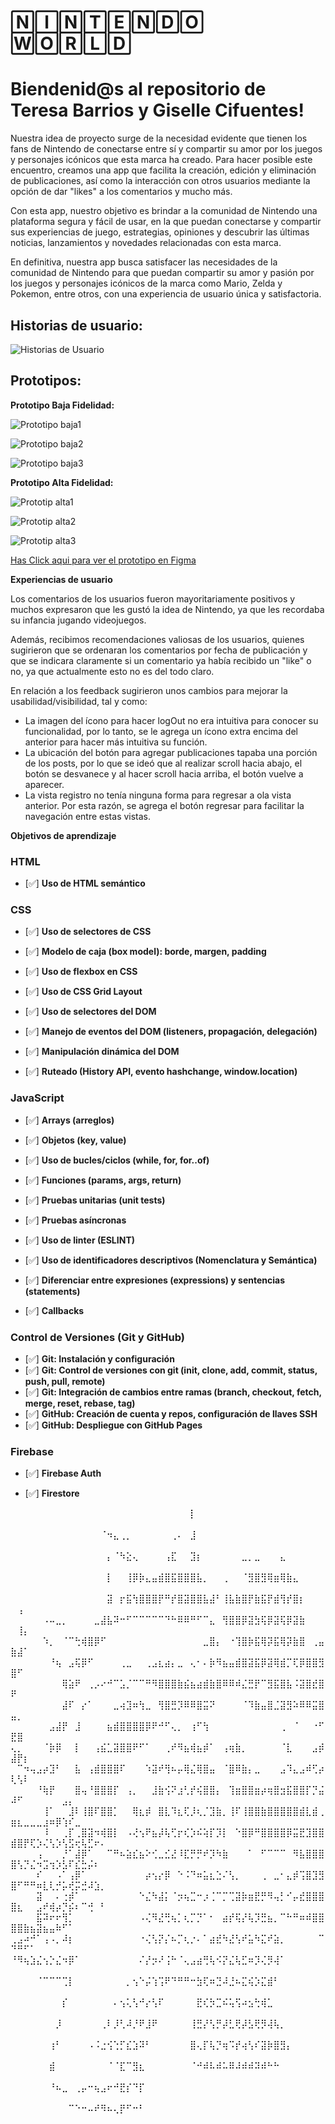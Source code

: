 
# 🄽🄸🄽🅃🄴🄽🄳🄾 🅆🄾🅁🄻🄳

# Biendenid@s al repositorio de Teresa Barrios y Giselle Cifuentes!

Nuestra idea de proyecto surge de la necesidad evidente que tienen los fans de Nintendo de conectarse entre sí y compartir su amor por los juegos y personajes icónicos que esta marca ha creado. Para hacer posible este encuentro, creamos una app que facilita la creación, edición y eliminación de publicaciones, así como la interacción con otros usuarios mediante la opción de dar "likes" a los comentarios y mucho más.

Con esta app, nuestro objetivo es brindar a la comunidad de Nintendo una plataforma segura y fácil de usar, en la que puedan conectarse y compartir sus experiencias de juego, estrategias, opiniones y descubrir las últimas noticias, lanzamientos y novedades relacionadas con esta marca.

En definitiva, nuestra app busca satisfacer las necesidades de la comunidad de Nintendo para que puedan compartir su amor y pasión por los juegos y personajes icónicos de la marca como Mario, Zelda y Pokemon, entre otros, con una experiencia de usuario única y satisfactoria.

## Historias de usuario:

![Historias de Usuario](./src/img-readme/historias-usuario.jpg)

## Prototipos: 


__Prototipo Baja Fidelidad:__

![Prototipo baja1](./src/img-readme/prototipo-baja-1.png)

![Prototipo baja2](./src/img-readme/prototipo-baja-2.png)

![Prototipo baja3](./src/img-readme/prototipo-baja-3.png)



__Prototipo Alta Fidelidad:__

![Prototip alta1](./src/img-readme/prototipo-alta-1.png)

![Prototip alta2](./src/img-readme/prototipo-alta-2.png)

![Prototip alta3](./src/img-readme/prototipo-alta-3.png)

[Has Click aqui para ver el prototipo en Figma](https://www.figma.com/file/rar3VutV7to8xH18i2P0dg/Untitled?type=design&node-id=0-1&t=1Gdco5rDmrOLqJtg-0)

**Experiencias de usuario**

Los comentarios de los usuarios fueron mayoritariamente positivos y muchos expresaron que les gustó la idea de Nintendo, ya que les recordaba su infancia jugando videojuegos.

Además, recibimos recomendaciones valiosas de los usuarios, quienes sugirieron que se ordenaran los comentarios por fecha de publicación y que se indicara claramente si un comentario ya había recibido un "like" o no, ya que actualmente esto no es del todo claro.

En relación a los feedback sugirieron unos cambios para mejorar la usabilidad/visibilidad, tal y como:
 - La imagen del ícono para hacer logOut no era intuitiva para conocer su funcionalidad, por lo tanto, se le agrega un ícono extra encima del anterior para hacer más intuitiva su función.
 - La ubicación del botón para agregar publicaciones tapaba una porción de los posts, por lo que se ideó que al realizar scroll hacia abajo, el botón se desvanece y al hacer scroll hacia arriba, el botón vuelve a aparecer.
 - La vista registro no tenía ninguna forma para regresar a ola vista anterior. Por esta razón, se agrega el botón regresar para facilitar la navegación entre estas vistas.
 

**Objetivos de aprendizaje**

### HTML
- [✅] **Uso de HTML semántico**
 
### CSS
- [✅] **Uso de selectores de CSS**

- [✅] **Modelo de caja (box model): borde, margen, padding**

- [✅] **Uso de flexbox en CSS**
 
- [✅] **Uso de CSS Grid Layout**

- [✅] **Uso de selectores del DOM**
 
- [✅] **Manejo de eventos del DOM (listeners, propagación, delegación)**
 
- [✅] **Manipulación dinámica del DOM**

- [✅] **Ruteado (History API, evento hashchange, window.location)**
 
### JavaScript
- [✅] **Arrays (arreglos)**

- [✅] **Objetos (key, value)**
 
- [✅] **Uso de bucles/ciclos (while, for, for..of)**
  
- [✅] **Funciones (params, args, return)**
  
- [✅] **Pruebas unitarias (unit tests)**
 
- [✅] **Pruebas asíncronas**
 
- [✅] **Uso de linter (ESLINT)**
- [✅] **Uso de identificadores descriptivos (Nomenclatura y Semántica)**
- [✅] **Diferenciar entre expresiones (expressions) y sentencias (statements)**
- [✅] **Callbacks**
  
### Control de Versiones (Git y GitHub)
- [✅] **Git: Instalación y configuración**
- [✅] **Git: Control de versiones con git (init, clone, add, commit, status, push, pull, remote)**
- [✅] **Git: Integración de cambios entre ramas (branch, checkout, fetch, merge, reset, rebase, tag)**
- [✅] **GitHub: Creación de cuenta y repos, configuración de llaves SSH**
- [✅] **GitHub: Despliegue con GitHub Pages**
 
### Firebase
- [✅] **Firebase Auth**

- [✅] **Firestore**

⠀⠀⠀⠀⠀⠀⠀⠀⠀⠀⠀⠀⠀⠀⠀⠀⠀⠀⠀⠀⠀⠀⠀⠀⠀⠀⠀⠀⡇⠀⠀⠀⠀⠀⠀⠀⠀⠀⠀⠀⠀⠀⠀⠀⠀⠀⠀⠀⠀⠀⠀⠀⠀⠀⠀⠀⠀⠀⠀⠀⠀⠀⠀⠀
⠀⠀⠀⠀⠀⠀⠀⠀⠀⠀⠀⠀⠀⠀⠈⠲⣄⢀⡀⠀⠀⠀⠀⠀⠀⢀⠄⠀⣸⠀⠀⠀⠀⠀⠀⠀⠀⠀⠀⠀⠀⠀⠀⠀⠀⠀⠀⠀⠀⠀⠀⠀⠀⠀⠀⠀⠀⠀⠀⠀⠀⠀⠀⠀
⠀⠀⠀⠀⠀⠀⠀⠀⠀⠀⠀⠀⠀⠀⠀⡄⠈⠳⣕⢄⠀⠀⠀⠀⢠⣏⠀⠀⣹⡆⠀⠀⠀⠀⠀⠀⣀⡀⣀⠀⠀⠀⣄⠀⠀⠀⠀⠀⠀⠀⠀⠀⠀⠀⠀⠀⠀⠀⠀⠀⠀⠀⠀⠀
⠀⠀⠀⠀⠀⠀⠀⠀⠀⠀⠀⠀⠀⠀⠀⡇⠀⠀⢸⡿⡷⣄⣤⣾⣿⣯⣿⣿⣿⣧⡀⠀⠀⢀⠀⠀⠈⣻⣿⣻⢿⣶⢿⣷⣄⠀⠀⠀⠀⠀⠀⠀⠀⠀⠀⠀⠀⠀⠀⠀⠀⠀⠀⠀
⠀⠀⠀⠀⠀⠀⠀⠀⠀⠀⠀⠀⠀⠀⠀⣽⠀⡖⣯⢳⣿⣿⣿⡟⠛⡞⣿⣽⣿⣿⣧⣼⠃⢸⣧⣷⣿⡟⣷⣯⡟⣾⢻⡞⣿⡆⠀⠀⠀⠀⢠⠀⠀⠀⠀⠀⠀⠀⠀⠀⠀⠀⠀⠀
⠀⠀⠀⠀⠀⠠⠤⣀⡀⠀⠀⠀⠀⣀⣼⣧⠽⠒⠋⠉⠉⠉⠉⠉⠙⠓⠿⠿⠛⠋⠉⣄⠀⢻⣿⣿⡿⣽⣳⢯⡿⣽⢯⡿⣽⣷⠀⠀⠀⠀⢸⡄⠀⠀⠀⠀⠀⠀⠀⠀⠀⠀⠀⠀
⠀⠀⠀⠀⠀⠱⡀⠀⠈⠉⢓⢾⣿⡿⠋⠀⠀⠀⠀⠀⠀⠀⠀⠀⠀⠀⠀⠀⠀⠀⣀⣿⡄⠀⠐⢹⣿⡷⣯⢿⡽⣯⢿⡽⣷⣿⠀⢀⣤⣷⣼⠁⠀⠀⠀⠀⠀⠀⠀⠀⠀⠀⠀⠀
⠀⠀⠀⠀⠀⠀⠘⢦⠀⣠⢯⡿⠋⠀⠀⠀⠀⢀⣀⠀⠀⢀⣠⣆⣴⡄⣀⠀⢄⠂⠄⡷⠻⣦⣤⣾⣿⣽⣯⡿⣽⢿⣾⡉⢏⡿⣿⣿⣻⣿⠋⠀⠀⠀⠀⠀⠀⠀⠀⠀⠀⠀⠀⠀
⠀⠀⠀⠀⠀⠀⠀⠀⢿⣵⠟⠀⢀⡠⠔⠚⠉⣡⡈⠉⠉⠛⠻⣿⣿⣿⣷⣮⣦⣴⣾⣷⣿⠿⠿⠾⣌⣛⡟⠉⣻⣯⣿⣧⠨⣽⣿⣞⣿⠟⠀⠀⠀⠀⠀⠀⠀⠀⠀⠀⠀⠀⠀⠀
⠀⠀⠀⠀⠀⠀⠀⠀⣼⠏⠀⡔⠁⠀⠀⠀⣀⢴⣹⠶⢳⣀⠀⢻⣿⣛⡹⠿⠿⣿⣭⠝⠀⠀⠀⠀⠈⠹⣷⣤⣿⣈⣽⣻⠵⠿⠿⣭⣿⣤⡀⠀⠀⠀⠀⠀⠀⠀⠀⠀⠀⠀⠀⠀
⠀⠀⠀⠀⠀⠀⣠⣼⡟⠀⣸⠀⠀⠀⠀⣦⣾⣿⣿⣿⣿⡿⠟⠚⠋⢄⡀⠀⢰⠋⢳⠀⠀⠀⠀⠀⠀⠀⠀⠀⠀⠀⢀⠀⠈⠀⠀⠐⠋⣟⣿⠀⠀⠀⠀⠀⠀⠀⠀⠀⠀⠀⠀⠀
⢄⡀⠀⠀⠀⠈⡷⡿⠀⠀⡇⠀⠀⢠⣮⣁⣽⣿⣿⠟⠋⠁⠀⠀⢀⠞⠻⣦⢾⣦⡾⠁⠀⢠⢶⣷⡀⠀⠀⠀⠀⠀⠈⣇⠀⠀⠀⣠⡾⣼⡟⡆⠀⠀⠀⠀⠀⠀⠀⠀⠀⠀⠀⠀
⠀⠉⠲⢤⣠⡴⣹⠃⠀⠀⣧⠀⢠⣾⣿⣿⣿⠏⠀⠀⠀⠱⣽⠞⢻⠦⡤⢿⣌⢿⣿⣤⠀⠈⣿⠿⣷⡄⣀⠀⠀⠀⣠⠹⣄⣠⠾⢋⡴⢇⢣⠇⠀⠀⠀⠀⠀⠀⠀⠀⠀⠀⠀⠀
⠀⠀⠀⠀⠘⢷⡟⠀⠀⠀⣿⢤⠘⣿⣿⣿⡏⠀⢠⡀⠀⠀⣸⣷⢪⠝⣰⢃⡞⢮⣿⣿⡄⠀⢹⣶⣿⣿⣶⡴⢶⣿⣲⣯⣿⣿⡏⡙⣬⠼⠋⠀⠀⠀⠀⠀⠀⣠⡄⠀⠀⠀⠀⠀
⠀⠀⠀⠀⠀⢸⠁⠀⠀⣸⠇⢸⣿⠏⣿⣿⡁⠀⠀⢿⣆⡾⠀⣿⣇⠹⣆⢏⡸⢆⡈⣹⣷⡀⢸⠏⢸⣿⣿⣷⣿⣿⣿⣿⣿⣾⣇⣾⢀⣶⣆⣀⣀⣀⣰⠶⡿⢱⠎⣀⠀⠀⠀⠀
⠀⠀⠀⠀⠀⠸⠀⠀⢀⡏⢀⣿⣽⠲⢾⣿⡇⠀⠠⢜⢢⠟⣦⡼⢧⢋⡖⢎⡱⠮⢵⡏⡹⡇⠀⠑⣿⡿⠛⣿⣿⣿⣿⡿⣭⣟⣹⣿⣿⣾⣿⡟⢏⡱⢌⢣⡱⢣⣫⢖⢧⣋⠖⠄
⠀⠀⠀⠀⢠⠀⠀⠀⡘⠁⣼⡿⠁⠀⠀⠉⠛⠦⣵⣎⣦⠕⢊⣀⣊⣜⠸⣏⡛⡛⠞⡹⠳⣷⠀⠀⠀⠁⠀⠋⠉⠉⠉⠀⠻⣧⣿⣿⣿⣿⢣⡙⣌⠲⣩⢲⡱⣣⠏⣎⣓⡬⠆⠀
⠀⠀⠀⠀⠎⠀⠀⠠⠁⢠⡿⠁⠀⠀⠀⠀⠀⠀⠀⠀⠀⡴⢢⡔⡿⠀⠑⠨⠙⠶⣥⣆⣑⠌⢣⡀⠀⠀⠀⢀⠀⣀⠂⣄⡾⢩⣿⣹⣻⣿⠋⠛⠛⠶⣇⢇⡚⡥⢞⡭⣚⠼⣱⡀
⠀⠀⠀⠀⣽⠀⠀⠄⢐⡾⠁⠀⠀⠀⠀⠀⠀⠀⠀⠀⠑⣌⠳⣼⡅⠈⡲⢦⣉⠒⡰⢈⠉⡉⢉⣽⡷⣶⣟⡛⠻⢤⡃⠊⡤⣞⣿⣿⣿⣿⣆⠀⠀⣠⠞⢾⡴⡙⡮⠆⠉⢚⠀⠃
⠀⠀⠀⠀⣯⠽⠖⠖⢻⡁⠀⠀⠀⠀⠀⠀⠀⠀⠀⠀⠠⢌⠻⣜⢛⢦⡁⢆⡉⡙⠁⠂⠀⣴⡞⢯⡜⢧⡹⣛⣦⡀⠉⠓⠛⠶⠾⣿⣿⣿⣿⣷⣦⣽⣦⣤⠷⠋⠁⠀⠀⠀⠀⠀
⢀⣠⠴⠚⠁⢠⠠⡀⠼⡆⠀⠀⠀⠀⠀⠀⠀⠀⠀⠀⠐⢌⢣⡝⡌⠦⡉⢆⡐⠄⠁⣴⣞⠳⣜⢣⠞⣥⠳⣍⠞⣵⡀⠀⠀⠀⠀⠀⠉⠙⠛⠋⠁⠀⠀⠀⠀⠀⠀⠀⠀⠀⠀⠀
⠘⠻⢦⣱⣌⢢⡑⣌⠲⡿⠁⠀⠀⠀⠀⠀⠀⠀⠀⠀⠌⡜⡲⠜⢨⠓⠈⢄⣠⣴⢛⢧⠪⡝⣌⢧⣋⠶⡹⢌⡻⢼⠁⠀⠀⠀⠀⠀⠀⠀⠀⠀⠀⠀⠀⠀⠀⠀⠀⠀⠀⠀⠀⠀
⠀⠀⠀⠀⠈⠉⠉⠉⢉⡇⠀⠀⠀⠀⠀⠀⠀⠀⡀⢢⠑⡬⢱⢩⠟⠙⠛⠛⠒⣳⢏⠶⣙⠼⣘⠦⣍⢮⡱⣍⣾⠃⠀⠀⠀⠀⠀⠀⠀⠀⠀⠀⠀⠀⠀⠀⠀⠀⠀⠀⠀⠀⠀⠀
⠀⠀⠀⠀⠀⠀⠀⠀⡎⠀⠀⠀⠀⠀⠀⠀⠄⢢⢅⢣⠚⡔⢣⠏⠀⠀⠀⠀⠀⣟⢎⡳⣉⠮⢥⢫⠴⣢⢓⢾⣁⠀⠀⠀⠀⠀⠀⠀⠀⠀⠀⠀⠀⠀⠀⠀⠀⠀⠀⠀⠀⠀⠀⠀
⠀⠀⠀⠀⠀⠀⠀⡸⠀⠀⠀⠀⠀⠀⢀⠇⡸⢃⠼⡘⠟⣸⠟⠀⠀⠀⠀⠀⢸⣛⡜⢣⡛⡼⣃⢟⡼⣣⢟⡻⢼⢧⡀⠀⠀⠀⠀⠀⠀⠀⠀⠀⠀⠀⠀⠀⠀⠀⠀⠀⠀⠀⠀⠀
⠀⠀⠀⠀⠀⠀⢰⠃⠀⠀⠀⠀⠠⠨⣐⢪⢑⡋⣎⣱⠽⠃⠀⠀⠀⠀⠀⠀⣿⢄⡏⢧⡙⢶⠩⡞⢴⢣⠎⣽⡷⣿⣻⡄⠀⠀⠀⠀⠀⠀⠀⠀⠀⠀⠀⠀⠀⠀⠀⠀⠀⠀⠀⠀
⠀⠀⠀⠀⠀⠀⣾⠀⠀⠀⠀⠀⠀⠀⠀⠈⠈⣏⠉⣻⣆⠀⠀⠀⠀⠀⠀⠀⠈⠚⠾⠧⠾⠥⠿⠼⠾⠾⠽⠾⠓⠓⠀⠀⠀⠀⠀⠀⠀⠀⠀⠀⠀⠀⠀⠀⠀⠀⠀⠀⠀⠀⠀⠀
⠀⠀⠀⠀⠀⠀⠘⠦⣀⠀⢀⡤⠒⢦⣠⠖⠚⣟⡎⠙⡏⠀⠀⠀⠀⠀⠀⠀⠀⠀⠀⠀⠀⠀⠀⠀⠀⠀⠀⠀⠀⠀⠀⠀⠀⠀⠀⠀⠀⠀⠀⠀⠀⠀⠀⠀⠀⠀⠀⠀⠀⠀⠀⠀
⠀⠀⠀⠀⠀⠀⠀⠀⠀⠉⠑⠒⠤⠞⠻⠦⢄⡟⠋⠒⠃⠀⠀⠀⠀⠀⠀⠀⠀⠀⠀⠀⠀⠀⠀⠀⠀⠀⠀⠀⠀⠀⠀⠀⠀⠀⠀⠀⠀⠀⠀⠀⠀⠀⠀⠀⠀⠀⠀⠀⠀⠀⠀⠀
